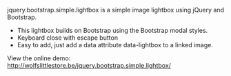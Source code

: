 jquery.bootstrap.simple.lightbox is a simple image lightbox using jQuery and Bootstrap.

* This lightbox builds on Bootstrap using the Bootstrap modal styles.
* Keyboard close with escape button
* Easy to add, just add a data attribute data-lightbox to a linked image.

View the online demo: http://wolfslittlestore.be/jquery.bootstrap.simple.lightbox/